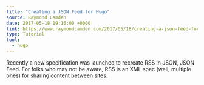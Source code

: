 ```yaml
---
title: "Creating a JSON Feed for Hugo"
source: Raymond Camden
date: 2017-05-18 19:16:00 +0000
link: https://www.raymondcamden.com/2017/05/18/creating-a-json-feed-for-hugo/
type: Tutorial
tool:
  - hugo
---
```

Recently a new specification was launched to recreate RSS in JSON, JSON Feed. For folks who may not be aware, RSS is an XML spec (well, multiple ones) for sharing content between sites.




